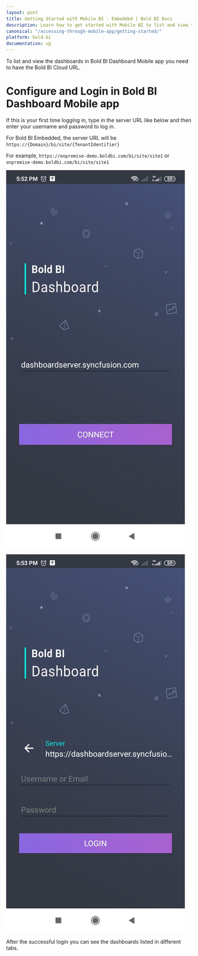 ```yaml
---
layout: post
title: Getting Started with Mobile BI - Embedded | Bold BI Docs
description: Learn how to get started with Mobile BI to list and view the Bold BI Embedded dashboards through mobile app.
canonical: "/accessing-through-mobile-app/getting-started/"
platform: bold-bi
documentation: ug
---
```


To list and view the dashboards in Bold BI Dashboard Mobile app you need to have the Bold BI Cloud URL.

# Configure and Login in Bold BI Dashboard Mobile app

If this is your first time logging in, type in the server URL like below and then enter your username and password to log in.

For Bold BI Embedded, the server URL will be `https://{Domain}/bi/site/{TenantIdentifier}`

For example, `https://onpremise-demo.boldbi.com/bi/site/site1` or `onpremise-demo.boldbi.com/bi/site/site1`

![configuration](/static/assets/accessing-through-mobile-app/images/configuration.png)

![login](/static/assets/accessing-through-mobile-app/images/login.png)

After the successful login you can see the dashboards listed in different tabs.